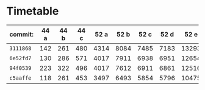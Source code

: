 **Timetable**
=============

|   commit: | 44 a | 44 b | 44 c | 52 a | 52 b | 52 c | 52 d |  52 e |  52 f |    59 | Abgabe: |
|-----------|------|------|------|------|------|------|------|-------|-------|-------|---------|
| `3111868` |  142 |  261 |  480 | 4314 | 8084 | 7485 | 7183 | 13293 | 14079 |       |    9560 |
| `6e52fd7` |  130 |  286 |  571 | 4017 | 7911 | 6938 | 6951 | 12654 | 13537 | 27523 |       x |
| `94f0539` |  223 |  322 |  496 | 4017 | 7612 | 6911 | 6861 | 12516 | 13282 | 27264 |       x |
| `c5aaffe` |  118 |  261 |  453 | 3497 | 6493 | 5854 | 5796 | 10475 | 11119 | 23036 |    8220 |
